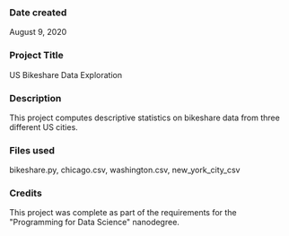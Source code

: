 ### Date created
August 9, 2020

### Project Title
US Bikeshare Data Exploration

### Description
This project computes descriptive statistics on bikeshare data from three different US cities.

### Files used
bikeshare.py, chicago.csv, washington.csv, new_york_city_csv

### Credits
This project was complete as part of the requirements for the "Programming for Data Science" nanodegree.

